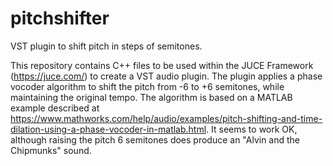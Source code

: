 # pitchshifter
VST plugin to shift pitch in steps of semitones.

This repository contains C++ files to be used within the JUCE Framework (https://juce.com/) to create a VST audio plugin. The plugin applies a phase vocoder algorithm to shift the pitch from -6 to +6 semitones, while maintaining the original tempo. The algorithm is based on a MATLAB example described at https://www.mathworks.com/help/audio/examples/pitch-shifting-and-time-dilation-using-a-phase-vocoder-in-matlab.html. It seems to work OK, although raising the pitch 6 semitones does produce an "Alvin and the Chipmunks" sound.
